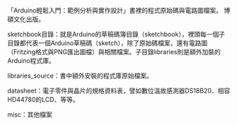 「Arduino輕鬆入門：範例分析與實作設計」書裡的程式原始碼與電路圖檔案。
博碩文化出版。

sketchbook目錄：就是Arduino的草稿碼簿目錄（sketchbook），裡頭每一個子目錄都代表一個Arduino草稿碼（sketch），除了原始碼檔案，還有電路圖（Fritzing格式與PNG匯出圖檔）與相關檔案。子目錄libraries則是額外加裝的Arduino程式庫。

libraries_source：書中額外安裝的程式庫原始檔案。

datasheet：電子零件與晶片的規格資料表，譬如數位溫故感測器DS18B20、相容HD44780的LCD、等等。

misc：其他檔案
